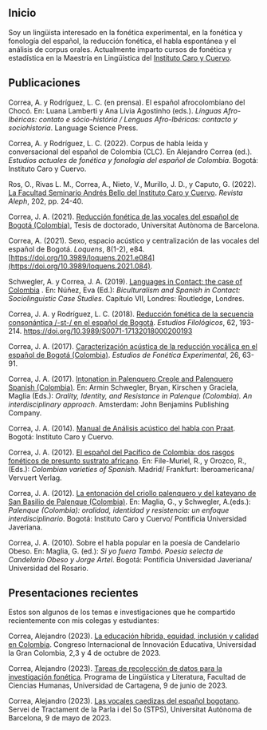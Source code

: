 ## Inicio

Soy un lingüista interesado en la fonética experimental, en la fonética y fonología del español, la reducción fonética, el habla espontánea y el análisis de corpus orales. Actualmente imparto cursos de fonética y estadística en la Maestría en Lingüística del [Instituto Caro y Cuervo](https://www.caroycuervo.gov.co/).



## Publicaciones

Correa, A. y Rodríguez, L. C. (en prensa). El español afrocolombiano del Chocó. En: Luana Lamberti y Ana Lívia Agostinho (eds.). _Línguas Afro-Ibéricas: contato e sócio-história / Lenguas Afro-Ibéricas: contacto y sociohistoria_. Language Science Press.

Correa, A. y Rodríguez, L. C. (2022). Corpus de habla leída y conversacional del español de Colombia (CLC). En Alejandro Correa (ed.). _Estudios actuales de fonética y fonología del español de Colombia_. Bogotá: Instituto Caro y Cuervo.

Ros, O., Rivas L. M., Correa, A., Nieto, V., Murillo, J. D., y Caputo, G. (2022). [La Facultad Seminario Andrés Bello del Instituto Caro y Cuervo](https://www.revistaaleph.com.co/images/ediciones_pdf/Revista_Aleph-202.pdf). _Revista Aleph_, 202, pp. 24-40.

Correa, J. A. (2021). [Reducción fonética de las vocales del español de Bogotá (Colombia)](http://hdl.handle.net/10803/673154), Tesis de doctorado, Universitat Autònoma de Barcelona.

Correa, A. (2021). Sexo, espacio acústico y centralización de las vocales del español de Bogotá. _Loquens_, 8(1-2), e84. [https://doi.org/10.3989/loquens.2021.e084](https://doi.org/10.3989/loquens.2021.084).

Schwegler, A. y Correa, J. A. (2019). [Languages in Contact: the case of Colombia](https://www.taylorfrancis.com/chapters/edit/10.4324/9781315100357-8/languages-contact-armin-schwegler-jos%C3%A9-alejandro-correa) . En: Núñez, Eva (Ed.): _Biculturalism and Spanish in Contact: Sociolinguistic Case Studies_. Capítulo VII, Londres: Routledge, Londres.

Correa, J. A. y Rodríguez, L. C. (2018). [Reducción fonética de la secuencia consonántica /-st-/ en el español de Bogotá](https://dx.doi.org/10.4067/S0071-17132018000200193). _Estudios Filológicos_, 62, 193-214. https://doi.org/10.3989/S0071-17132018000200193

Correa, J. A. (2017). [Caracterización acústica de la reducción vocálica en el español de Bogotá (Colombia)](https://www.ub.edu/journalofexperimentalphonetics/pdf-articles/XXVI-06-JACorrea.pdf). _Estudios de Fonética Experimental_, 26, 63-91.

Correa, J. A. (2017). [Intonation in Palenquero Creole and Palenquero Spanish (Colombia)](https://benjamins.com/catalog/coll.54.06cor). En: Armin Schwegler, Bryan, Kirschen y Graciela, Maglia (Eds.): _Orality, Identity, and Resistance in Palenque (Colombia). An interdisciplinary approach_. Amsterdam: John Benjamins Publishing Company.

Correa, J. A. (2014). [Manual de Análisis acústico del habla con Praat](http://bibliotecadigital.caroycuervo.gov.co/998/). Bogotá: Instituto Caro y Cuervo.

Correa, J. A. (2012). [El español del Pacífico de Colombia: dos rasgos fonéticos de presunto sustrato africano](https://doi.org/10.31819/9783954870196). En: File-Muriel, R., y Orozco, R., (Eds.): _Colombian varieties of Spanish_. Madrid/ Frankfurt: Iberoamericana/ Vervuert Verlag.

Correa, J. A. (2012). [La entonación del criollo palenquero y del kateyano de San Basilio de Palenque (Colombia)](http://bibliotecadigital.caroycuervo.gov.co/918/). En: Maglia, G., y Schwegler, A.(eds.): _Palenque (Colombia): oralidad, identidad y resistencia: un enfoque interdisciplinario_. Bogotá: Instituto Caro y Cuervo/ Pontificia Universidad Javeriana.

Correa, J. A. (2010). Sobre el habla popular en la poesía de Candelario Obeso. En: Maglia, G. (ed.): _Si yo fuera Tambó. Poesía selecta de Candelario Obeso y Jorge Artel_. Bogotá: Pontificia Universidad Javeriana/ Universidad del Rosario.

## Presentaciones recientes

Estos son algunos de los temas e investigaciones que he compartido recientemente con mis colegas y estudiantes:

Correa, Alejandro (2023). [La educación híbrida, equidad, inclusión y calidad en Colombia](https://tinyurl.com/modelhibrido). Congreso Internacional de Innovación Educativa, Universidad la Gran Colombia, 2,3 y 4 de octubre de 2023. 

Correa, Alejandro (2023). [Tareas de recolección de datos para la investigación fonética](https://jacorread.github.io/docs/speechdata/speechdata.html#/title-slide). Programa de Lingüística y Literatura, Facultad de Ciencias Humanas, Universidad de Cartagena, 9 de junio de 2023.

Correa, Alejandro (2023). [Las vocales caedizas del español bogotano](https://jacorread.github.io/docs/afonas.html#/title-slide). Servei de Tractament de la Parla i del So (STPS), Universitat Autònoma de Barcelona, 9 de mayo de 2023.


